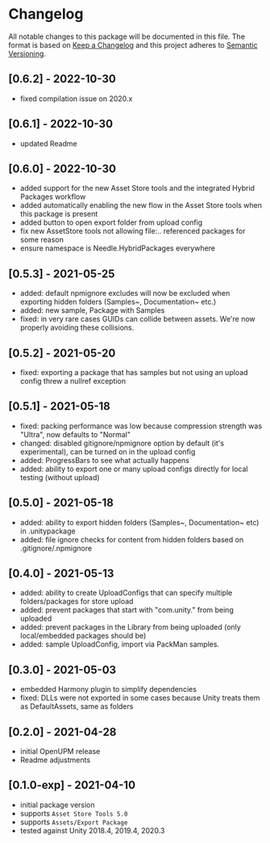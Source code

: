 # Changelog
All notable changes to this package will be documented in this file.
The format is based on [Keep a Changelog](http://keepachangelog.com/en/1.0.0/) and this project adheres to [Semantic Versioning](http://semver.org/spec/v2.0.0.html).

## [0.6.2] - 2022-10-30
- fixed compilation issue on 2020.x

## [0.6.1] - 2022-10-30
- updated Readme

## [0.6.0] - 2022-10-30
- added support for the new Asset Store tools and the integrated Hybrid Packages workflow
- added automatically enabling the new flow in the Asset Store tools when this package is present
- added button to open export folder from upload config
- fix new AssetStore tools not allowing file:.. referenced packages for some reason
- ensure namespace is Needle.HybridPackages everywhere

## [0.5.3] - 2021-05-25
- added: default npmignore excludes will now be excluded when exporting hidden folders (Samples~, Documentation~ etc.)
- added: new sample, Package with Samples
- fixed: in very rare cases GUIDs can collide between assets. We're now properly avoiding these collisions.

## [0.5.2] - 2021-05-20
- fixed: exporting a package that has samples but not using an upload config threw a nullref exception

## [0.5.1] - 2021-05-18
- fixed: packing performance was low because compression strength was "Ultra", now defaults to "Normal"
- changed: disabled gitignore/npmignore option by default (it's experimental), can be turned on in the upload config
- added: ProgressBars to see what actually happens
- added: ability to export one or many upload configs directly for local testing (without upload)

## [0.5.0] - 2021-05-18
- added: ability to export hidden folders (Samples~, Documentation~ etc) in .unitypackage
- added: file ignore checks for content from hidden folders based on .gitignore/.npmignore

## [0.4.0] - 2021-05-13
- added: ability to create UploadConfigs that can specify multiple folders/packages for store upload
- added: prevent packages that start with "com.unity." from being uploaded
- added: prevent packages in the Library from being uploaded (only local/embedded packages should be)
- added: sample UploadConfig, import via PackMan samples.

## [0.3.0] - 2021-05-03
- embedded Harmony plugin to simplify dependencies
- fixed: DLLs were not exported in some cases because Unity treats them as DefaultAssets, same as folders

## [0.2.0] - 2021-04-28
- initial OpenUPM release
- Readme adjustments

## [0.1.0-exp] - 2021-04-10
- initial package version
- supports `Asset Store Tools 5.0`
- supports `Assets/Export Package`
- tested against Unity 2018.4, 2019.4, 2020.3